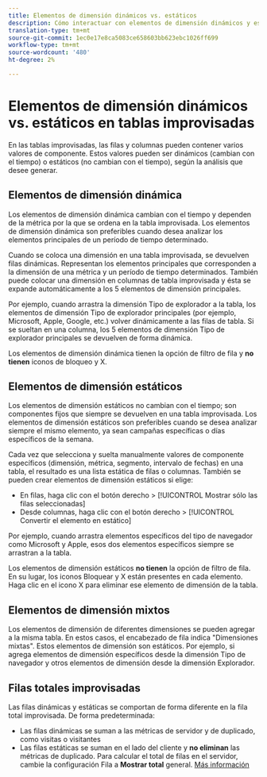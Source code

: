 ```yaml
---
title: Elementos de dimensión dinámicos vs. estáticos
description: Cómo interactuar con elementos de dimensión dinámicos y estáticos en tablas.
translation-type: tm+mt
source-git-commit: 1ec0e17e8ca5083ce658603bb623ebc1026ff699
workflow-type: tm+mt
source-wordcount: '480'
ht-degree: 2%

---
```



# Elementos de dimensión dinámicos vs. estáticos en tablas improvisadas

En las tablas improvisadas, las filas y columnas pueden contener varios valores de componente. Estos valores pueden ser dinámicos (cambian con el tiempo) o estáticos (no cambian con el tiempo), según la análisis que desee generar.

## Elementos de dimensión dinámica

Los elementos de dimensión dinámica cambian con el tiempo y dependen de la métrica por la que se ordena en la tabla improvisada. Los elementos de dimensión dinámica son preferibles cuando desea analizar los elementos principales de un período de tiempo determinado.

Cuando se coloca una dimensión en una tabla improvisada, se devuelven filas dinámicas. Representan los elementos principales que corresponden a la dimensión de una métrica y un período de tiempo determinados. También puede colocar una dimensión en columnas de tabla improvisada y ésta se expande automáticamente a los 5 elementos de dimensión principales.

Por ejemplo, cuando arrastra la dimensión Tipo de explorador a la tabla, los elementos de dimensión Tipo de explorador principales (por ejemplo, Microsoft, Apple, Google, etc.) volver dinámicamente a las filas de tabla. Si se sueltan en una columna, los 5 elementos de dimensión Tipo de explorador principales se devuelven de forma dinámica.

Los elementos de dimensión dinámica tienen la opción de filtro de fila y **no tienen** iconos de bloqueo y X.

## Elementos de dimensión estáticos

Los elementos de dimensión estáticos no cambian con el tiempo; son componentes fijos que siempre se devuelven en una tabla improvisada. Los elementos de dimensión estáticos son preferibles cuando se desea analizar siempre el mismo elemento, ya sean campañas específicas o días específicos de la semana.

Cada vez que selecciona y suelta manualmente valores de componente específicos (dimensión, métrica, segmento, intervalo de fechas) en una tabla, el resultado es una lista estática de filas o columnas. También se pueden crear elementos de dimensión estáticos si elige:

* En filas, haga clic con el botón derecho > [!UICONTROL Mostrar sólo las filas seleccionadas]
* Desde columnas, haga clic con el botón derecho > [!UICONTROL Convertir el elemento en estático]

Por ejemplo, cuando arrastra elementos específicos del tipo de navegador como Microsoft y Apple, esos dos elementos específicos siempre se arrastran a la tabla.

Los elementos de dimensión estáticos **no tienen** la opción de filtro de fila. En su lugar, los iconos Bloquear y X están presentes en cada elemento. Haga clic en el icono X para eliminar ese elemento de dimensión de la tabla.

## Elementos de dimensión mixtos

Los elementos de dimensión de diferentes dimensiones se pueden agregar a la misma tabla. En estos casos, el encabezado de fila indica &quot;Dimensiones mixtas&quot;. Estos elementos de dimensión son estáticos. Por ejemplo, si agrega elementos de dimensión específicos desde la dimensión Tipo de navegador y otros elementos de dimensión desde la dimensión Explorador.

## Filas totales improvisadas

Las filas dinámicas y estáticas se comportan de forma diferente en la fila total improvisada. De forma predeterminada:

* Las filas dinámicas se suman a las métricas de servidor y de duplicado, como visitas o visitantes
* Las filas estáticas se suman en el lado del cliente y **no eliminan** las métricas de duplicado. Para calcular el total de filas en el servidor, cambie la configuración Fila a **Mostrar total** general. [Más información](https://docs.adobe.com/content/help/es-ES/analytics/analyze/analysis-workspace/build-workspace-project/workspace-totals.html)
